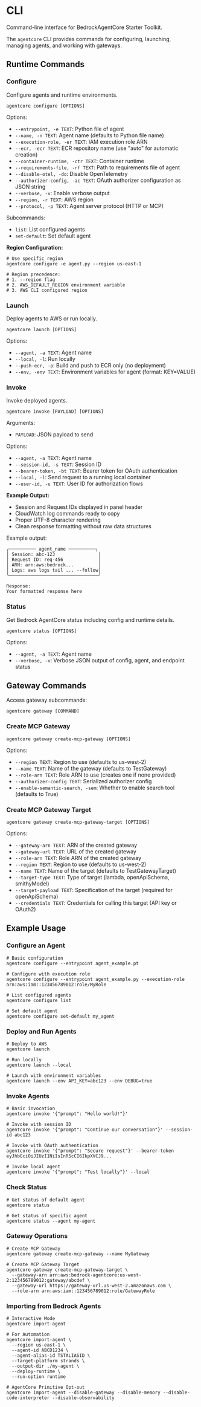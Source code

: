 # CLI

Command-line interface for BedrockAgentCore Starter Toolkit.

The `agentcore` CLI provides commands for configuring, launching, managing agents, and working with gateways.

## Runtime Commands

### Configure

Configure agents and runtime environments.

```
agentcore configure [OPTIONS]
```

Options:

- `--entrypoint, -e TEXT`: Python file of agent
- `--name, -n TEXT`: Agent name (defaults to Python file name)
- `--execution-role, -er TEXT`: IAM execution role ARN
- `--ecr, -ecr TEXT`: ECR repository name (use "auto" for automatic creation)
- `--container-runtime, -ctr TEXT`: Container runtime
- `--requirements-file, -rf TEXT`: Path to requirements file of agent
- `--disable-otel, -do`: Disable OpenTelemetry
- `--authorizer-config, -ac TEXT`: OAuth authorizer configuration as JSON string
- `--verbose, -v`: Enable verbose output
- `--region, -r TEXT`: AWS region
- `--protocol, -p TEXT`: Agent server protocol (HTTP or MCP)

Subcommands:

- `list`: List configured agents
- `set-default`: Set default agent

**Region Configuration:**

```
# Use specific region
agentcore configure -e agent.py --region us-east-1

# Region precedence:
# 1. --region flag
# 2. AWS_DEFAULT_REGION environment variable
# 3. AWS CLI configured region
```

### Launch

Deploy agents to AWS or run locally.

```
agentcore launch [OPTIONS]
```

Options:

- `--agent, -a TEXT`: Agent name
- `--local, -l`: Run locally
- `--push-ecr, -p`: Build and push to ECR only (no deployment)
- `--env, -env TEXT`: Environment variables for agent (format: KEY=VALUE)

### Invoke

Invoke deployed agents.

```
agentcore invoke [PAYLOAD] [OPTIONS]
```

Arguments:

- `PAYLOAD`: JSON payload to send

Options:

- `--agent, -a TEXT`: Agent name
- `--session-id, -s TEXT`: Session ID
- `--bearer-token, -bt TEXT`: Bearer token for OAuth authentication
- `--local, -l`: Send request to a running local container
- `--user-id, -u TEXT`: User ID for authorization flows

**Example Output:**

- Session and Request IDs displayed in panel header
- CloudWatch log commands ready to copy
- Proper UTF-8 character rendering
- Clean response formatting without raw data structures

Example output:

```
╭────────── agent_name ──────────╮
│ Session: abc-123                │
│ Request ID: req-456             │
│ ARN: arn:aws:bedrock...         │
│ Logs: aws logs tail ... --follow│
╰─────────────────────────────────╯

Response:
Your formatted response here
```

### Status

Get Bedrock AgentCore status including config and runtime details.

```
agentcore status [OPTIONS]
```

Options:

- `--agent, -a TEXT`: Agent name
- `--verbose, -v`: Verbose JSON output of config, agent, and endpoint status

## Gateway Commands

Access gateway subcommands:

```
agentcore gateway [COMMAND]
```

### Create MCP Gateway

```
agentcore gateway create-mcp-gateway [OPTIONS]
```

Options:

- `--region TEXT`: Region to use (defaults to us-west-2)
- `--name TEXT`: Name of the gateway (defaults to TestGateway)
- `--role-arn TEXT`: Role ARN to use (creates one if none provided)
- `--authorizer-config TEXT`: Serialized authorizer config
- `--enable-semantic-search, -sem`: Whether to enable search tool (defaults to True)

### Create MCP Gateway Target

```
agentcore gateway create-mcp-gateway-target [OPTIONS]
```

Options:

- `--gateway-arn TEXT`: ARN of the created gateway
- `--gateway-url TEXT`: URL of the created gateway
- `--role-arn TEXT`: Role ARN of the created gateway
- `--region TEXT`: Region to use (defaults to us-west-2)
- `--name TEXT`: Name of the target (defaults to TestGatewayTarget)
- `--target-type TEXT`: Type of target (lambda, openApiSchema, smithyModel)
- `--target-payload TEXT`: Specification of the target (required for openApiSchema)
- `--credentials TEXT`: Credentials for calling this target (API key or OAuth2)

## Example Usage

### Configure an Agent

```
# Basic configuration
agentcore configure --entrypoint agent_example.pt

# Configure with execution role
agentcore configure --entrypoint agent_example.py --execution-role arn:aws:iam::123456789012:role/MyRole

# List configured agents
agentcore configure list

# Set default agent
agentcore configure set-default my_agent
```

### Deploy and Run Agents

```
# Deploy to AWS
agentcore launch

# Run locally
agentcore launch --local

# Launch with environment variables
agentcore launch --env API_KEY=abc123 --env DEBUG=true
```

### Invoke Agents

```
# Basic invocation
agentcore invoke '{"prompt": "Hello world!"}'

# Invoke with session ID
agentcore invoke '{"prompt": "Continue our conversation"}' --session-id abc123

# Invoke with OAuth authentication
agentcore invoke '{"prompt": "Secure request"}' --bearer-token eyJhbGciOiJIUzI1NiIsInR5cCI6IkpXVCJ9...

# Invoke local agent
agentcore invoke '{"prompt": "Test locally"}' --local
```

### Check Status

```
# Get status of default agent
agentcore status

# Get status of specific agent
agentcore status --agent my-agent
```

### Gateway Operations

```
# Create MCP Gateway
agentcore gateway create-mcp-gateway --name MyGateway

# Create MCP Gateway Target
agentcore gateway create-mcp-gateway-target \
  --gateway-arn arn:aws:bedrock-agentcore:us-west-2:123456789012:gateway/abcdef \
  --gateway-url https://gateway-url.us-west-2.amazonaws.com \
  --role-arn arn:aws:iam::123456789012:role/GatewayRole
```

### Importing from Bedrock Agents

```
# Interactive Mode
agentcore import-agent

# For Automation
agentcore import-agent \
  --region us-east-1 \
  --agent-id ABCD1234 \
  --agent-alias-id TSTALIASID \
  --target-platform strands \
  --output-dir ./my-agent \
  --deploy-runtime \
  --run-option runtime

# AgentCore Primitive Opt-out
agentcore import-agent --disable-gateway --disable-memory --disable-code-interpreter --disable-observability
```
